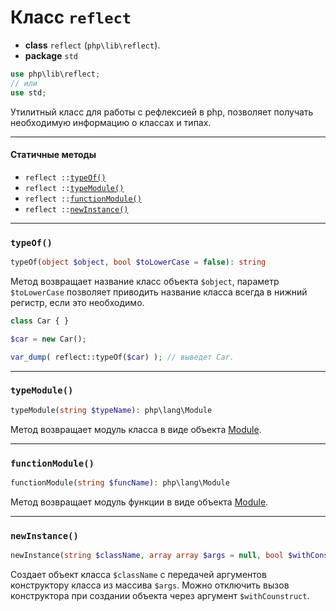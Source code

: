 # Класс `reflect`

- **class** `reflect` (`php\lib\reflect`).
- **package** `std`

```php
use php\lib\reflect;
// или
use std;
```
Утилитный класс для работы с рефлексией в php, позволяет получать необходимую информацию о классах и типах.

---

#### Статичные методы

- `reflect ::`[`typeOf()`](#typeof)
- `reflect ::`[`typeModule()`](#typemodule)
- `reflect ::`[`functionModule()`](#functionmodule)
- `reflect ::`[`newInstance()`](#newinstance)

---

### `typeOf()`
```php
typeOf(object $object, bool $toLowerCase = false): string
```
Метод возвращает название класс объекта `$object`, параметр `$toLowerCase` позволяет приводить название класса всегда в нижний регистр, если это необходимо.

```php
class Car { }

$car = new Car();

var_dump( reflect::typeOf($car) ); // выведет Car.
```

---

### `typeModule()`
```php
typeModule(string $typeName): php\lang\Module
```
Метод возвращает модуль класса в виде объекта [Module](Module).

---

### `functionModule()`
```php
functionModule(string $funcName): php\lang\Module
```
Метод возвращает модуль функции в виде объекта [Module](Module).

---

### `newInstance()`
```php
newInstance(string $className, array array $args = null, bool $withConstruct = true): object
```
Создает объект класса `$className` с передачей аргументов конструктору класса из массива `$args`. Можно отключить вызов конструктора при создании объекта через аргумент `$withCounstruct`.